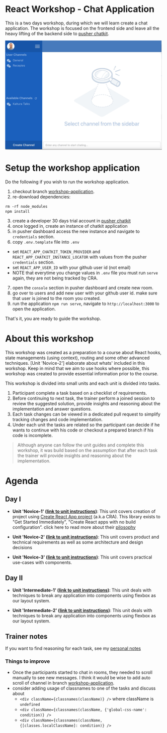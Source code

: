 # React Workshop - Chat Application

This is a two days workshop, during which we will learn create a chat application. The workshop is focused on the frontend side and leave all the heavy lifting of the backend side to [pusher chatkit](https://pusher.com/chatkit).

![chat app](./workshop-guides/images/react-workshop-app-1.jpg)

# Setup the workshop application
Do the following if you wish to run the workshop application.

1. checkout branch [workshop-application](https://github.com/esakal/react-workshop/tree/workshop-application).
2. re-download dependencies:
```
rm -rf node_modules
npm install
```
3. create a developer 30 days trial account in [pusher chatkit](https://pusher.com/chatkit)
4. once logged in, create an instance of chatkit application
5. in pusher dashboard access the new instance and navigate to `credentials` section. 
6. copy `.env.template` file into `.env`
  - set `REACT_APP_CHATKIT_TOKEN_PROVIDER` and `REACT_APP_CHATKIT_INSTANCE_LOCATOR` with values from the pusher `credentials` section.
  - set `REACT_APP_USER_ID` with your github user id (not email)
  - NOTE that everytime you change values in `.env` file you must run `serve` again, they are not being tracked by CRA.
7. open the `console` section in pusher dashboard and create new room.
7. go over to users and add new user with your github user id. make sure that user is joined to the room you created.
9. run the application `npm run serve`, navigate to `http://localhost:3000` to open the application.

That's it, you are ready to guide the workshop.

# About this workshop
This workshop was created as a preparation to a course about React hooks, state managements (using context), routing and some other advanced techniques. [Unit 'Novice-2'] elaborate about whats' included in this workshop. Keep in mind that we aim to use hooks where possible, this workshop was created to provide essential information prior to the course.

This workshop is divided into small units and each unit is divided into tasks. 

1. Participant complete a task based on a checklist of requirements.
2. Before continuing to next task, the trainer perform a joined session to review the suggested solution, provide insights and reasoning about the implementation and answer questions.
2. Each task changes can be viewed in a dedicated pull request to simplify tracking changes and code implementation.
3. Under each unit the tasks are related so the participant can decide if he wants to continue with his code or checkout a prepared branch if his code is incomplete.

> Although anyone can follow the unit guides and complete this workshop, it was build based on the assumption that after each task the trainer will provide insights and reasoning about the implementation. 

# Agenda

## Day I
- **Unit 'Novice-1' ([link to unit instructions](./workshop-guides/1-novice/novice-1.md))**: This unit covers creation of project using [Create React App project](https://github.com/facebook/react/) (a.k.a CRA). This library exists to "Get Started Immediately", "Create React apps with no build configuration”. click here to read more about their [pilosophy](https://github.com/facebook/create-react-app#philosophy)

- **Unit 'Novice-2' ([link to unit instructions](./workshop-guides/1-novice/novice-2.md))**: This unit covers product and technical requirements as well as some architecture and design decisions

- **Unit 'Novice-3' ([link to unit instructions](./workshop-guides/1-novice/novice-3.md))**: This unit covers practical use-cases with components.

## Day II
- **Unit 'Intermediate-1' ([link to unit instructions](./workshop-guides/2-intermediate/intermediate-1.md))**: This unit deals with techniques to break any application into components using flexbox as our layout system.

- **Unit 'Intermediate-2' ([link to unit instructions](./workshop-guides/2-intermediate/intermediate-2.md))**: This unit deals with techniques to break any application into components using flexbox as our layout system.


## Trainer notes
If you want to find reasoning for each task, see my [personal notes](./workshop-guides/trainer)

### Things to improve
- Once the participants started to chat in rooms, they needed to scroll manually to see new messages. I think it would be wise to add auto scroll of channel in branch [workshop-application](https://github.com/esakal/react-workshop/tree/workshop-application).
- consider adding usage of classnames to one of the tasks and discuss about
	- `<div className={classnames(className)} />` where className is `undefined`
	- `<div className={classnames(className, {'global-css-name': condition)} />`
	- `<div className={classnames(className, {[classes.localClassName]: condition)} />`  
  

